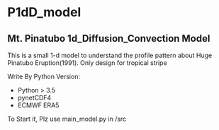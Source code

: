 # P1dD_model

## Mt. Pinatubo 1d_Diffusion_Convection Model

This is a small 1-d model to understand the profile pattern about Huge Pinatubo Eruption(1991).
Only design for tropical stripe

Write By Python
Version:
  + Python > 3.5
  + pynetCDF4
  + ECMWF ERA5
  
To Start it, Plz use main_model.py in /src
